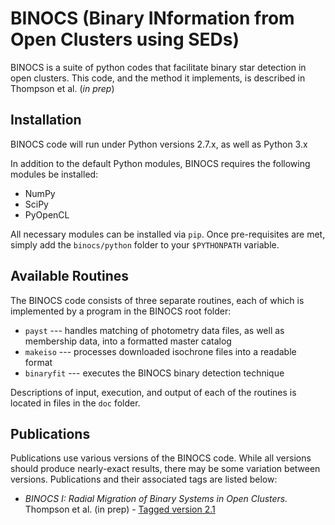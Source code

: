 BINOCS (Binary INformation from Open Clusters using SEDs)
=====

BINOCS is a suite of python codes that facilitate binary star detection in open clusters. This code, and the method it implements, is described in Thompson et al. (*in prep*)



Installation
------------
BINOCS code will run under Python versions 2.7.x, as well as Python 3.x

In addition to the default Python modules, BINOCS requires the following modules be installed: 

* NumPy
* SciPy
* PyOpenCL

All necessary modules can be installed via `pip`. Once pre-requisites are met, simply add the `binocs/python` folder to your `$PYTHONPATH` variable.



Available Routines
------

The BINOCS code consists of three separate routines, each of which is implemented by a program in the BINOCS root folder:

* `payst` --- handles matching of photometry data files, as well as membership data, into a formatted master catalog
* `makeiso` --- processes downloaded isochrone files into a readable format 
* `binaryfit` --- executes the BINOCS binary detection technique

Descriptions of input, execution, and output of each of the routines is located in files in the `doc` folder.


Publications
-------

Publications use various versions of the BINOCS code. While all versions should produce nearly-exact results, there may be some variation between versions. Publications and their associated tags are listed below:

* *BINOCS I: Radial Migration of Binary Systems in Open Clusters.* Thompson et al. (in prep) - [Tagged version 2.1](https://github.com/bathompso/BINOCS/releases/tag/v2.1)

